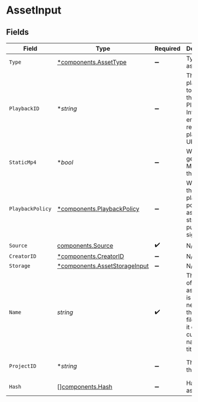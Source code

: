 # AssetInput


## Fields

| Field                                                                                            | Type                                                                                             | Required                                                                                         | Description                                                                                      | Example                                                                                          |
| ------------------------------------------------------------------------------------------------ | ------------------------------------------------------------------------------------------------ | ------------------------------------------------------------------------------------------------ | ------------------------------------------------------------------------------------------------ | ------------------------------------------------------------------------------------------------ |
| `Type`                                                                                           | [*components.AssetType](../../models/components/assettype.md)                                    | :heavy_minus_sign:                                                                               | Type of the asset.                                                                               | video                                                                                            |
| `PlaybackID`                                                                                     | **string*                                                                                        | :heavy_minus_sign:                                                                               | The playback ID to use with the Playback Info endpoint to retrieve playback URLs.                | eaw4nk06ts2d0mzb                                                                                 |
| `StaticMp4`                                                                                      | **bool*                                                                                          | :heavy_minus_sign:                                                                               | Whether to generate MP4s for the asset.                                                          |                                                                                                  |
| `PlaybackPolicy`                                                                                 | [*components.PlaybackPolicy](../../models/components/playbackpolicy.md)                          | :heavy_minus_sign:                                                                               | Whether the playback policy for a asset or stream is public or signed                            |                                                                                                  |
| `Source`                                                                                         | [components.Source](../../models/components/source.md)                                           | :heavy_check_mark:                                                                               | N/A                                                                                              |                                                                                                  |
| `CreatorID`                                                                                      | [*components.CreatorID](../../models/components/creatorid.md)                                    | :heavy_minus_sign:                                                                               | N/A                                                                                              |                                                                                                  |
| `Storage`                                                                                        | [*components.AssetStorageInput](../../models/components/assetstorageinput.md)                    | :heavy_minus_sign:                                                                               | N/A                                                                                              |                                                                                                  |
| `Name`                                                                                           | *string*                                                                                         | :heavy_check_mark:                                                                               | The name of the asset. This is not necessarily the filename - it can be a custom name or title.<br/> | filename.mp4                                                                                     |
| `ProjectID`                                                                                      | **string*                                                                                        | :heavy_minus_sign:                                                                               | The ID of the project                                                                            | aac12556-4d65-4d34-9fb6-d1f0985eb0a9                                                             |
| `Hash`                                                                                           | [][components.Hash](../../models/components/hash.md)                                             | :heavy_minus_sign:                                                                               | Hash of the asset                                                                                |                                                                                                  |